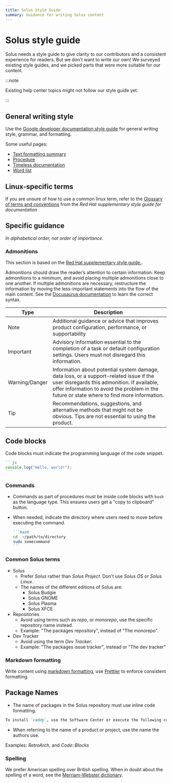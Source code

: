 ```yaml
---
title: Solus Style Guide
summary: Guidance for writing Solus content
---
```


# Solus style guide

Solus needs a style guide to give clarity to our contributors and a consistent experience for readers. But we don't want to write our own! We surveyed existing style guides, and we picked parts that were more suitable for our content.

:::note

Existing help center topics might not follow our style guide yet.

:::

## General writing style

Use the [Google developer documentation style guide](https://developers.google.com/style) for general writing style, grammar, and formatting.

Some useful pages:

- [Text formatting summary](https://developers.google.com/style/text-formatting)
- [Procedure](https://developers.google.com/style/procedures)
- [Timeless documentation](https://developers.google.com/style/timeless-documentation)
- [Word list](https://developers.google.com/style/word-list)

## Linux-specific terms

If you are unsure of how to use a common linux term, refer to the [Glossary of terms and conventions](https://redhat-documentation.github.io/supplementary-style-guide/#glossary-terms-conventions) from the _Red Hat supplementary style guide for documentation_

## Specific guidance

_In alphabetical order, not order of importance._

### Admonitions

This section is based on the [Red Hat supplementary style guide.](https://redhat-documentation.github.io/supplementary-style-guide/#admonitions).

Admonitions should draw the reader’s attention to certain information. Keep admonitions to a minimum, and avoid placing multiple admonitions close to one another. If multiple admonitions are necessary, restructure the information by moving the less-important statements into the flow of the main content. See the [Docusaurus documentation](https://docusaurus.io/docs/markdown-features/admonitions) to learn the correct syntax.

| Type           | Description                                                                                                                                                                                                                          |
| -------------- | ------------------------------------------------------------------------------------------------------------------------------------------------------------------------------------------------------------------------------------ |
| Note           | Additional guidance or advice that improves product configuration, performance, or supportability                                                                                                                                    |
| Important      | Advisory information essential to the completion of a task or default configuration settings. Users must not disregard this information.                                                                                             |
| Warning/Danger | Information about potential system damage, data loss, or a support-related issue if the user disregards this admonition. If available, offer information to avoid the problem in the future or state where to find more information. |
| Tip            | Recommendations, suggestions, and alternative methods that might not be obvious. Tips are not essential to using the product.                                                                                                        |

## Code blocks

Code blocks must indicate the programming language of the code snippet.

````md
```js
console.log("Hello, world!");
```
````

### Commands

- Commands as part of procedures must be inside code blocks with `bash` as the language type. This ensures users get a "copy to clipboard" button.
- When needed, indicate the directory where users need to move before executing the command.

  ````md
  ```bash
  cd  ~/path/to/directory
  sudo somecommand
  ```
  ````

### Common Solus terms

- Solus
  - Prefer _Solus_ rather than _Solus Project_. Don't use _Solus OS_ or _Solus Linux_.
  - The names of the different editions of Solus are:
    - Solus Budgie
    - Solus GNOME
    - Solus Plasma
    - Solus XFCE
- Repositories
  - Avoid using terms such as _repo_, or _monorepo_, use the specific repository name instead.
  - Example: "The packages repository", instead of "The monorepo".
- Dev Tracker
  - Avoid using the term _Dev Tracker_.
  - Example: "The packages issue tracker", instead or "The dev tracker"

### Markdown formatting

Write content using [markdown formatting](https://www.markdownguide.org/cheat-sheet/), use [Prettier](https://prettier.io/) to enforce consistent formatting.

## Package Names

- The name of packages in the Solus repository must use inline code formatting.

```md
To install `caddy`, use the Software Center or execute the following command:
```

- When referring to the name of a product or project, use the name the authors use.

Examples: _RetroArch_, and _Code::Blocks_

### Spelling

We prefer American spelling over British spelling. When in doubt about the spelling of a word, see the [Merriam-Webster dictionary](https://www.merriam-webster.com/).
